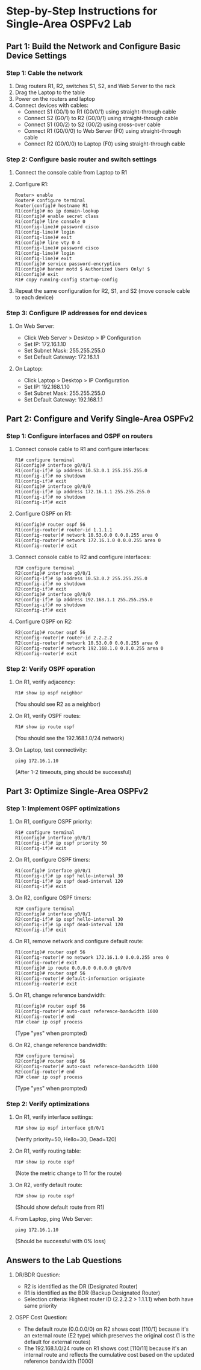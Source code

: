 # Step-by-Step Instructions for Single-Area OSPFv2 Lab

## Part 1: Build the Network and Configure Basic Device Settings

### Step 1: Cable the network

1. Drag routers R1, R2, switches S1, S2, and Web Server to the rack
2. Drag the Laptop to the table
3. Power on the routers and laptop
4. Connect devices with cables:
    - Connect S1 (G0/1) to R1 (G0/0/1) using straight-through cable
    - Connect S2 (G0/1) to R2 (G0/0/1) using straight-through cable
    - Connect S1 (G0/2) to S2 (G0/2) using cross-over cable
    - Connect R1 (G0/0/0) to Web Server (F0) using straight-through cable
    - Connect R2 (G0/0/0) to Laptop (F0) using straight-through cable

### Step 2: Configure basic router and switch settings

1. Connect the console cable from Laptop to R1
    
2. Configure R1:
    
    ```
    Router> enable
    Router# configure terminal
    Router(config)# hostname R1
    R1(config)# no ip domain-lookup
    R1(config)# enable secret class
    R1(config)# line console 0
    R1(config-line)# password cisco
    R1(config-line)# login
    R1(config-line)# exit
    R1(config)# line vty 0 4
    R1(config-line)# password cisco
    R1(config-line)# login
    R1(config-line)# exit
    R1(config)# service password-encryption
    R1(config)# banner motd $ Authorized Users Only! $
    R1(config)# exit
    R1# copy running-config startup-config
    ```
    
3. Repeat the same configuration for R2, S1, and S2 (move console cable to each device)
    

### Step 3: Configure IP addresses for end devices

1. On Web Server:
    
    - Click Web Server > Desktop > IP Configuration
    - Set IP: 172.16.1.10
    - Set Subnet Mask: 255.255.255.0
    - Set Default Gateway: 172.16.1.1
2. On Laptop:
    
    - Click Laptop > Desktop > IP Configuration
    - Set IP: 192.168.1.10
    - Set Subnet Mask: 255.255.255.0
    - Set Default Gateway: 192.168.1.1

## Part 2: Configure and Verify Single-Area OSPFv2

### Step 1: Configure interfaces and OSPF on routers

1. Connect console cable to R1 and configure interfaces:
    
    ```
    R1# configure terminal
    R1(config)# interface g0/0/1
    R1(config-if)# ip address 10.53.0.1 255.255.255.0
    R1(config-if)# no shutdown
    R1(config-if)# exit
    R1(config)# interface g0/0/0
    R1(config-if)# ip address 172.16.1.1 255.255.255.0
    R1(config-if)# no shutdown
    R1(config-if)# exit
    ```
    
2. Configure OSPF on R1:
    
    ```
    R1(config)# router ospf 56
    R1(config-router)# router-id 1.1.1.1
    R1(config-router)# network 10.53.0.0 0.0.0.255 area 0
    R1(config-router)# network 172.16.1.0 0.0.0.255 area 0
    R1(config-router)# exit
    ```
    
3. Connect console cable to R2 and configure interfaces:
    
    ```
    R2# configure terminal
    R2(config)# interface g0/0/1
    R2(config-if)# ip address 10.53.0.2 255.255.255.0
    R2(config-if)# no shutdown
    R2(config-if)# exit
    R2(config)# interface g0/0/0
    R2(config-if)# ip address 192.168.1.1 255.255.255.0
    R2(config-if)# no shutdown
    R2(config-if)# exit
    ```
    
4. Configure OSPF on R2:
    
    ```
    R2(config)# router ospf 56
    R2(config-router)# router-id 2.2.2.2
    R2(config-router)# network 10.53.0.0 0.0.0.255 area 0
    R2(config-router)# network 192.168.1.0 0.0.0.255 area 0
    R2(config-router)# exit
    ```
    

### Step 2: Verify OSPF operation

1. On R1, verify adjacency:
    
    ```
    R1# show ip ospf neighbor
    ```
    
    (You should see R2 as a neighbor)
    
2. On R1, verify OSPF routes:
    
    ```
    R1# show ip route ospf
    ```
    
    (You should see the 192.168.1.0/24 network)
    
3. On Laptop, test connectivity:
    
    ```
    ping 172.16.1.10
    ```
    
    (After 1-2 timeouts, ping should be successful)
    

## Part 3: Optimize Single-Area OSPFv2

### Step 1: Implement OSPF optimizations

1. On R1, configure OSPF priority:
    
    ```
    R1# configure terminal
    R1(config)# interface g0/0/1
    R1(config-if)# ip ospf priority 50
    R1(config-if)# exit
    ```
    
2. On R1, configure OSPF timers:
    
    ```
    R1(config)# interface g0/0/1
    R1(config-if)# ip ospf hello-interval 30
    R1(config-if)# ip ospf dead-interval 120
    R1(config-if)# exit
    ```
    
3. On R2, configure OSPF timers:
    
    ```
    R2# configure terminal
    R2(config)# interface g0/0/1
    R2(config-if)# ip ospf hello-interval 30
    R2(config-if)# ip ospf dead-interval 120
    R2(config-if)# exit
    ```
    
4. On R1, remove network and configure default route:
    
    ```
    R1(config)# router ospf 56
    R1(config-router)# no network 172.16.1.0 0.0.0.255 area 0
    R1(config-router)# exit
    R1(config)# ip route 0.0.0.0 0.0.0.0 g0/0/0
    R1(config)# router ospf 56
    R1(config-router)# default-information originate
    R1(config-router)# exit
    ```
    
5. On R1, change reference bandwidth:
    
    ```
    R1(config)# router ospf 56
    R1(config-router)# auto-cost reference-bandwidth 1000
    R1(config-router)# end
    R1# clear ip ospf process
    ```
    
    (Type "yes" when prompted)
    
6. On R2, change reference bandwidth:
    
    ```
    R2# configure terminal
    R2(config)# router ospf 56
    R2(config-router)# auto-cost reference-bandwidth 1000
    R2(config-router)# end
    R2# clear ip ospf process
    ```
    
    (Type "yes" when prompted)
    

### Step 2: Verify optimizations

1. On R1, verify interface settings:
    
    ```
    R1# show ip ospf interface g0/0/1
    ```
    
    (Verify priority=50, Hello=30, Dead=120)
    
2. On R1, verify routing table:
    
    ```
    R1# show ip route ospf
    ```
    
    (Note the metric change to 11 for the route)
    
3. On R2, verify default route:
    
    ```
    R2# show ip route ospf
    ```
    
    (Should show default route from R1)
    
4. From Laptop, ping Web Server:
    
    ```
    ping 172.16.1.10
    ```
    
    (Should be successful with 0% loss)
    

## Answers to the Lab Questions

1. DR/BDR Question:
    
    - R2 is identified as the DR (Designated Router)
    - R1 is identified as the BDR (Backup Designated Router)
    - Selection criteria: Highest router ID (2.2.2.2 > 1.1.1.1) when both have same priority
2. OSPF Cost Question:
    
    - The default route (0.0.0.0/0) on R2 shows cost [110/1] because it's an external route (E2 type) which preserves the original cost (1 is the default for external routes)
    - The 192.168.1.0/24 route on R1 shows cost [110/11] because it's an internal route and reflects the cumulative cost based on the updated reference bandwidth (1000)